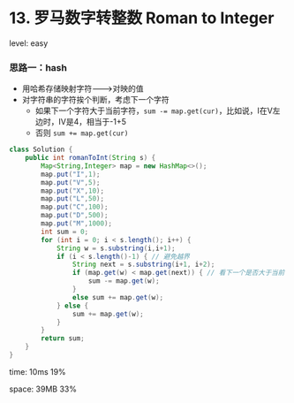 # 13. 罗马数字转整数 Roman to Integer

level: easy

### 思路一：hash

- 用哈希存储映射字符--->对映的值
- 对字符串的字符挨个判断，考虑下一个字符
  - 如果下一个字符大于当前字符，`sum -= map.get(cur)`，比如说，I在V左边时，IV是4，相当于-1+5
  - 否则 `sum += map.get(cur)`

```java
class Solution {
    public int romanToInt(String s) {
        Map<String,Integer> map = new HashMap<>();
        map.put("I",1);
        map.put("V",5);
        map.put("X",10);
        map.put("L",50);
        map.put("C",100);
        map.put("D",500);
        map.put("M",1000);
        int sum = 0;
        for (int i = 0; i < s.length(); i++) {
            String w = s.substring(i,i+1);
            if (i < s.length()-1) { // 避免越界
                String next = s.substring(i+1, i+2);
                if (map.get(w) < map.get(next)) { // 看下一个是否大于当前
                    sum -= map.get(w);
                }
                else sum += map.get(w);
            } else {
                sum += map.get(w);
            }
        }
        return sum;
    }
}
```

time: 10ms 19%

space: 39MB 33%